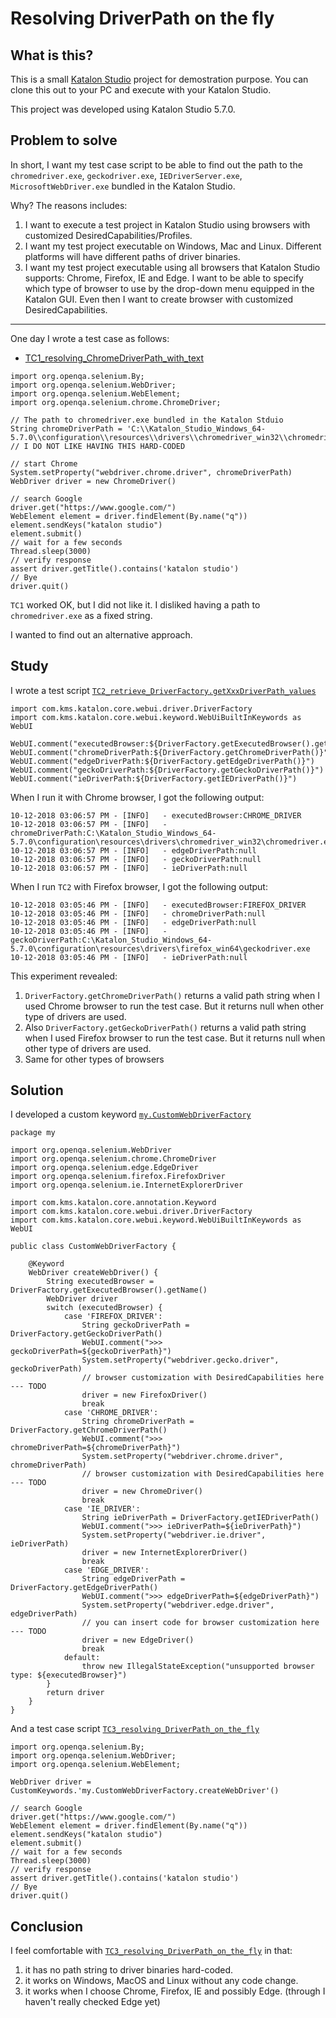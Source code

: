 Resolving DriverPath on the fly
========

## What is this?

This is a small [Katalon Studio](https://www.katalon.com/) project for demostration purpose. You can clone this out to your PC and execute with your Katalon Studio.

This project was developed using Katalon Studio 5.7.0.

## Problem to solve

In short, I want my test case script to be able to find out the path to the `chromedriver.exe`, `geckodriver.exe`, `IEDriverServer.exe`, `MicrosoftWebDriver.exe` bundled in the Katalon Studio.

Why? The reasons includes:

1. I want to execute a test project in Katalon Studio using browsers with customized DesiredCapabilities/Profiles.
1. I want my test project executable on Windows, Mac and Linux. Different platforms will have different paths of driver binaries.
2. I want my test project executable using all browsers that Katalon Studio supports: Chrome, Firefox, IE and Edge. I want to be able to specify which type of browser to use by the drop-down menu equipped in the Katalon GUI. Even then I want to create browser with customized DesiredCapabilities.

---

One day I wrote a test case as follows:

- [TC1_resolving_ChromeDriverPath_with_text](Scripts/TC1_resolving_ChromeDriverPath_with_text/Script1539317352223.groovy)
```
import org.openqa.selenium.By;
import org.openqa.selenium.WebDriver;
import org.openqa.selenium.WebElement;
import org.openqa.selenium.chrome.ChromeDriver;

// The path to chromedriver.exe bundled in the Katalon Stduio
String chromeDriverPath = 'C:\\Katalon_Studio_Windows_64-5.7.0\\configuration\\resources\\drivers\\chromedriver_win32\\chromedriver.exe'
// I DO NOT LIKE HAVING THIS HARD-CODED

// start Chrome
System.setProperty("webdriver.chrome.driver", chromeDriverPath)
WebDriver driver = new ChromeDriver()

// search Google
driver.get("https://www.google.com/")
WebElement element = driver.findElement(By.name("q"))
element.sendKeys("katalon studio")
element.submit()
// wait for a few seconds
Thread.sleep(3000)
// verify response
assert driver.getTitle().contains('katalon studio')
// Bye
driver.quit()   
```

`TC1` worked OK, but I did not like it. I disliked having a path to `chromedriver.exe` as a fixed string.

I wanted to find out an alternative approach.

## Study

I wrote a test script [`TC2_retrieve_DriverFactory.getXxxDriverPath_values`](Scripts/TC2_retrieve_DriverFactory.getXxxDriverPath_values/Script1539317291291.groovy)

```
import com.kms.katalon.core.webui.driver.DriverFactory
import com.kms.katalon.core.webui.keyword.WebUiBuiltInKeywords as WebUI

WebUI.comment("executedBrowser:${DriverFactory.getExecutedBrowser().getName()}")
WebUI.comment("chromeDriverPath:${DriverFactory.getChromeDriverPath()}")
WebUI.comment("edgeDriverPath:${DriverFactory.getEdgeDriverPath()}")
WebUI.comment("geckoDriverPath:${DriverFactory.getGeckoDriverPath()}")
WebUI.comment("ieDriverPath:${DriverFactory.getIEDriverPath()}")
```


When I run it with Chrome browser, I got the following output:
```
10-12-2018 03:06:57 PM - [INFO]   - executedBrowser:CHROME_DRIVER
10-12-2018 03:06:57 PM - [INFO]   - chromeDriverPath:C:\Katalon_Studio_Windows_64-5.7.0\configuration\resources\drivers\chromedriver_win32\chromedriver.exe
10-12-2018 03:06:57 PM - [INFO]   - edgeDriverPath:null
10-12-2018 03:06:57 PM - [INFO]   - geckoDriverPath:null
10-12-2018 03:06:57 PM - [INFO]   - ieDriverPath:null
```

When I run `TC2` with Firefox browser, I got the following output:
```
10-12-2018 03:05:46 PM - [INFO]   - executedBrowser:FIREFOX_DRIVER
10-12-2018 03:05:46 PM - [INFO]   - chromeDriverPath:null
10-12-2018 03:05:46 PM - [INFO]   - edgeDriverPath:null
10-12-2018 03:05:46 PM - [INFO]   - geckoDriverPath:C:\Katalon_Studio_Windows_64-5.7.0\configuration\resources\drivers\firefox_win64\geckodriver.exe
10-12-2018 03:05:46 PM - [INFO]   - ieDriverPath:null
```


This experiment revealed:

1. `DriverFactory.getChromeDriverPath()` returns a valid path string when I used Chrome browser to run the test case. But it returns null when other type of drivers are used.
2. Also `DriverFactory.getGeckoDriverPath()` returns a valid path string when I used Firefox browser to run the test case. But it returns null when other type of drivers are used.
3. Same for other types of browsers

## Solution

I developed a custom keyword [`my.CustomWebDriverFactory`](Keywords/my/CustomWebDriverFactory.groovy)

```
package my

import org.openqa.selenium.WebDriver
import org.openqa.selenium.chrome.ChromeDriver
import org.openqa.selenium.edge.EdgeDriver
import org.openqa.selenium.firefox.FirefoxDriver
import org.openqa.selenium.ie.InternetExplorerDriver

import com.kms.katalon.core.annotation.Keyword
import com.kms.katalon.core.webui.driver.DriverFactory
import com.kms.katalon.core.webui.keyword.WebUiBuiltInKeywords as WebUI

public class CustomWebDriverFactory {

	@Keyword
	WebDriver createWebDriver() {
		String executedBrowser = DriverFactory.getExecutedBrowser().getName()
		WebDriver driver
		switch (executedBrowser) {
			case 'FIREFOX_DRIVER':
				String geckoDriverPath = DriverFactory.getGeckoDriverPath()
				WebUI.comment(">>> geckoDriverPath=${geckoDriverPath}")
				System.setProperty("webdriver.gecko.driver", geckoDriverPath)
				// browser customization with DesiredCapabilities here --- TODO
				driver = new FirefoxDriver()
				break
			case 'CHROME_DRIVER':
				String chromeDriverPath = DriverFactory.getChromeDriverPath()
				WebUI.comment(">>> chromeDriverPath=${chromeDriverPath}")
				System.setProperty("webdriver.chrome.driver", chromeDriverPath)
				// browser customization with DesiredCapabilities here --- TODO
				driver = new ChromeDriver()
				break
			case 'IE_DRIVER':
				String ieDriverPath = DriverFactory.getIEDriverPath()
				WebUI.comment(">>> ieDriverPath=${ieDriverPath}")
				System.setProperty("webdriver.ie.driver", ieDriverPath)
				driver = new InternetExplorerDriver()
				break
			case 'EDGE_DRIVER':
				String edgeDriverPath = DriverFactory.getEdgeDriverPath()
				WebUI.comment(">>> edgeDriverPath=${edgeDriverPath}")
				System.setProperty("webdriver.edge.driver", edgeDriverPath)
				// you can insert code for browser customization here --- TODO
				driver = new EdgeDriver()
				break
			default:
				throw new IllegalStateException("unsupported browser type: ${executedBrowser}")
		}
		return driver
	}
}
```

And a test case script [`TC3_resolving_DriverPath_on_the_fly`](Scripts/TC3_resolving_DriverPath_on_the_fly/Script1539319488235.groovy)

```
import org.openqa.selenium.By;
import org.openqa.selenium.WebDriver;
import org.openqa.selenium.WebElement;

WebDriver driver = CustomKeywords.'my.CustomWebDriverFactory.createWebDriver'()

// search Google
driver.get("https://www.google.com/")
WebElement element = driver.findElement(By.name("q"))
element.sendKeys("katalon studio")
element.submit()
// wait for a few seconds
Thread.sleep(3000)
// verify response
assert driver.getTitle().contains('katalon studio')
// Bye
driver.quit()
```

## Conclusion

I feel comfortable with [`TC3_resolving_DriverPath_on_the_fly`](Scripts/TC3_resolving_DriverPath_on_the_fly/Script1539319488235.groovy) in that:

1. it has no path string to driver binaries hard-coded.
2. it works on Windows, MacOS and Linux without any code change.
3. it works when I choose Chrome, Firefox, IE and possibly Edge. (through I haven't really checked Edge yet)
